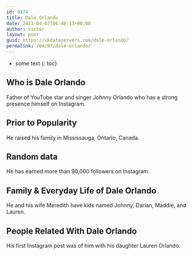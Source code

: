 ```yaml
---
id: 9174
title: Dale Orlando
date: 2021-04-07T06:48:13+00:00
author: victor
layout: post
guid: https://ukdataservers.com/dale-orlando/
permalink: /04/07/dale-orlando/
---
```


* some text
{: toc}


## Who is Dale Orlando



Father of YouTube star and singer Johnny Orlando who has a strong presence himself on Instagram. 

                
                
                
## Prior to Popularity



He raised his family in Mississauga, Ontario, Canada. 

                
                
                
## Random data



He has earned more than 90,000 followers on Instagram. 

                
                
                
## Family & Everyday Life of Dale Orlando



He and his wife Meredith have kids named Johnny, Darian, Maddie, and Lauren. 

                
                
                
## People Related With Dale Orlando



His first Instagram post was of him with his daughter Lauren Orlando. 

                
              
            
          
          
          